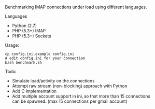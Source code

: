 Benchmarking IMAP connections under load using different languages.

Languages

 - Python (2.7)
 - PHP (5.3+) IMAP
 - PHP (5.3+) Sockets

Usage:

```
cp config.ini.example config.ini
# edit config.ini for your connection
bash benchmark.sh

```

Todo:

 - Simulate load/activity on the connections
 - Attempt raw stream (non-blocking) approach with Python
 - Add C implementation
 - Add multiple account support in ini, so that more than 15 connections can be spawned. (max 15 connections per gmail account)

